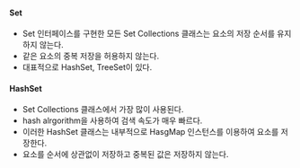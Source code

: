 #### Set  
  - Set 인터페이스를 구현한 모든 Set Collections 클래스는 요소의 저장 순서를 유지하지 않는다.  
  - 같은 요소의 중복 저장을 허용하지 않는다.  
  - 대표적으로 HashSet, TreeSet이 있다.  
  
#### HashSet  
  - Set Collections 클래스에서 가장 많이 사용된다.  
  - hash alrgorithm을 사용하여 검색 속도가 매우 빠르다.  
  - 이러한 HashSet 클래스는 내부적으로 HasgMap 인스턴스를 이용하여 요소를 저장한다.  
  - 요소를 순서에 상관없이 저장하고 중복된 값은 저장하지 않는다.   
